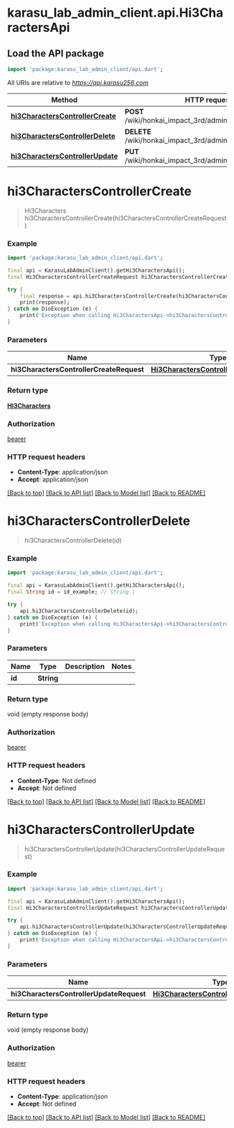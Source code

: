 # karasu_lab_admin_client.api.Hi3CharactersApi

## Load the API package
```dart
import 'package:karasu_lab_admin_client/api.dart';
```

All URIs are relative to *https://api.karasu256.com*

Method | HTTP request | Description
------------- | ------------- | -------------
[**hi3CharactersControllerCreate**](Hi3CharactersApi.md#hi3characterscontrollercreate) | **POST** /wiki/honkai_impact_3rd/admin/hi3_characters | 
[**hi3CharactersControllerDelete**](Hi3CharactersApi.md#hi3characterscontrollerdelete) | **DELETE** /wiki/honkai_impact_3rd/admin/hi3_characters/{id} | 
[**hi3CharactersControllerUpdate**](Hi3CharactersApi.md#hi3characterscontrollerupdate) | **PUT** /wiki/honkai_impact_3rd/admin/hi3_characters | 


# **hi3CharactersControllerCreate**
> HI3Characters hi3CharactersControllerCreate(hi3CharactersControllerCreateRequest)



### Example
```dart
import 'package:karasu_lab_admin_client/api.dart';

final api = KarasuLabAdminClient().getHi3CharactersApi();
final Hi3CharactersControllerCreateRequest hi3CharactersControllerCreateRequest = ; // Hi3CharactersControllerCreateRequest | 

try {
    final response = api.hi3CharactersControllerCreate(hi3CharactersControllerCreateRequest);
    print(response);
} catch on DioException (e) {
    print('Exception when calling Hi3CharactersApi->hi3CharactersControllerCreate: $e\n');
}
```

### Parameters

Name | Type | Description  | Notes
------------- | ------------- | ------------- | -------------
 **hi3CharactersControllerCreateRequest** | [**Hi3CharactersControllerCreateRequest**](Hi3CharactersControllerCreateRequest.md)|  | 

### Return type

[**HI3Characters**](HI3Characters.md)

### Authorization

[bearer](../README.md#bearer)

### HTTP request headers

 - **Content-Type**: application/json
 - **Accept**: application/json

[[Back to top]](#) [[Back to API list]](../README.md#documentation-for-api-endpoints) [[Back to Model list]](../README.md#documentation-for-models) [[Back to README]](../README.md)

# **hi3CharactersControllerDelete**
> hi3CharactersControllerDelete(id)



### Example
```dart
import 'package:karasu_lab_admin_client/api.dart';

final api = KarasuLabAdminClient().getHi3CharactersApi();
final String id = id_example; // String | 

try {
    api.hi3CharactersControllerDelete(id);
} catch on DioException (e) {
    print('Exception when calling Hi3CharactersApi->hi3CharactersControllerDelete: $e\n');
}
```

### Parameters

Name | Type | Description  | Notes
------------- | ------------- | ------------- | -------------
 **id** | **String**|  | 

### Return type

void (empty response body)

### Authorization

[bearer](../README.md#bearer)

### HTTP request headers

 - **Content-Type**: Not defined
 - **Accept**: Not defined

[[Back to top]](#) [[Back to API list]](../README.md#documentation-for-api-endpoints) [[Back to Model list]](../README.md#documentation-for-models) [[Back to README]](../README.md)

# **hi3CharactersControllerUpdate**
> hi3CharactersControllerUpdate(hi3CharactersControllerUpdateRequest)



### Example
```dart
import 'package:karasu_lab_admin_client/api.dart';

final api = KarasuLabAdminClient().getHi3CharactersApi();
final Hi3CharactersControllerUpdateRequest hi3CharactersControllerUpdateRequest = ; // Hi3CharactersControllerUpdateRequest | 

try {
    api.hi3CharactersControllerUpdate(hi3CharactersControllerUpdateRequest);
} catch on DioException (e) {
    print('Exception when calling Hi3CharactersApi->hi3CharactersControllerUpdate: $e\n');
}
```

### Parameters

Name | Type | Description  | Notes
------------- | ------------- | ------------- | -------------
 **hi3CharactersControllerUpdateRequest** | [**Hi3CharactersControllerUpdateRequest**](Hi3CharactersControllerUpdateRequest.md)|  | 

### Return type

void (empty response body)

### Authorization

[bearer](../README.md#bearer)

### HTTP request headers

 - **Content-Type**: application/json
 - **Accept**: Not defined

[[Back to top]](#) [[Back to API list]](../README.md#documentation-for-api-endpoints) [[Back to Model list]](../README.md#documentation-for-models) [[Back to README]](../README.md)

